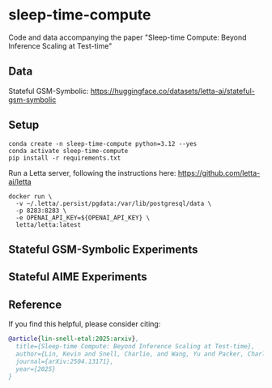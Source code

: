 # sleep-time-compute
Code and data accompanying the paper "Sleep-time Compute: Beyond Inference Scaling at Test-time" 

## Data

Stateful GSM-Symbolic: https://huggingface.co/datasets/letta-ai/stateful-gsm-symbolic

## Setup
```
conda create -n sleep-time-compute python=3.12 --yes
conda activate sleep-time-compute
pip install -r requirements.txt
```

Run a Letta server, following the instructions here: https://github.com/letta-ai/letta
```
docker run \
  -v ~/.letta/.persist/pgdata:/var/lib/postgresql/data \
  -p 8283:8283 \
  -e OPENAI_API_KEY=${OPENAI_API_KEY} \
  letta/letta:latest
```

## Stateful GSM-Symbolic Experiments
## Stateful AIME Experiments  
## Reference
If you find this helpful, please consider citing:
```bibtex
@article{lin-snell-etal:2025:arxiv},
  title={Sleep-time Compute: Beyond Inference Scaling at Test-time},
  author={Lin, Kevin and Snell, Charlie, and Wang, Yu and Packer, Charles and Wooders, Sarah and Stoica, Ion, and Gonzalez, Joseph E.},
  journal={arXiv:2504.13171},
  year={2025}
}
```


